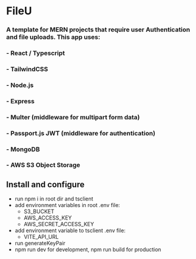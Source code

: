 # FileU
### A template for MERN projects that require user Authentication and file uploads. This app uses:

### - React / Typescript
### - TailwindCSS
### - Node.js
###     - Express
###     - Multer (middleware for multipart form data) 
###     - Passport.js JWT (middleware for authentication)
### - MongoDB
### - AWS S3 Object Storage

## Install and configure
- run npm i in root dir and tsclient
- add environment variables in root .env file:
    - S3_BUCKET
    - AWS_ACCESS_KEY
    - AWS_SECRET_ACCESS_KEY
- add environment variable to tsclient .env file:
    - VITE_API_URL
- run generateKeyPair
- npm run dev for development, npm run build for production